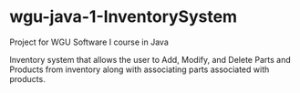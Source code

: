 # wgu-java-1-InventorySystem

Project for WGU Software I course in Java

Inventory system that allows the user to Add, Modify, and Delete Parts and Products from inventory along with associating parts associated with products.
